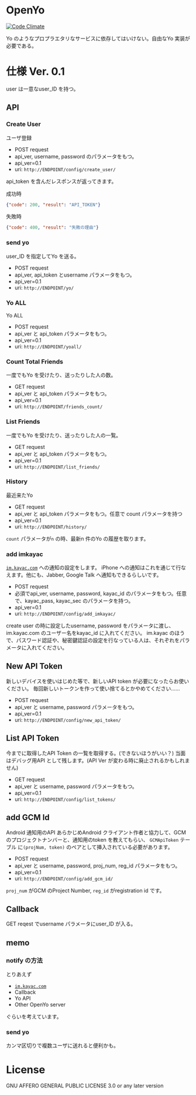 OpenYo
======
[![Code Climate](https://codeclimate.com/github/nna774/OpenYo/badges/gpa.svg)](https://codeclimate.com/github/nna774/OpenYo)

Yo のようなプロプラエタリなサービスに依存してはいけない。自由なYo 実装が必要である。

# 仕様 Ver. 0.1

user は一意なuser_ID を持つ。

## API

### Create User

ユーザ登録

* POST request
 * api_ver, username, password のパラメータをもつ。
 * api_ver=0.1
 * uri: `http://ENDPOINT/config/create_user/`

api_token を含んだレスポンスが返ってきます。

成功時
````JSON
{"code": 200, "result": "API_TOKEN"}
````
失敗時
````JSON
{"code": 400, "result": "失敗の理由"}
````

### send yo

user_ID を指定してYo を送る。

* POST request
 * api_ver, api_token とusername パラメータをもつ。
 * api_ver=0.1
 * uri: `http://ENDPOINT/yo/`

### Yo ALL

Yo ALL

* POST request
 * api_ver と api_token パラメータをもつ。
 * api_ver=0.1
 * uri: `http://ENDPOINT/yoall/`

### Count Total Friends

一度でもYo を受けたり、送ったりした人の数。

* GET request
 * api_ver と api_token パラメータをもつ。
 * api_ver=0.1
 * uri: `http://ENDPOINT/friends_count/`

### List Friends

一度でもYo を受けたり、送ったりした人の一覧。

* GET request
 * api_ver と api_token パラメータをもつ。
 * api_ver=0.1
 * uri: `http://ENDPOINT/list_friends/`

### History

最近来たYo

* GET request
 * api_ver と api_token パラメータをもつ。任意で count パラメータを持つ
 * api_ver=0.1
 * uri: `http://ENDPOINT/history/`

`count` パラメータが`n` の時、最新n 件のYo の履歴を取ります。

### add imkayac

[`im.kayac.com`](im.kayac.com) への通知の設定をします。
iPhone への通知はこれを通じて行なえます。他にも、Jabber, Google Talk へ通知もできるらしいです。

* POST request
 * 必須でapi_ver, username, password, kayac_id のパラメータをもつ。任意で、kayac_pass, kayac_sec のパラメータを持つ。
 * api_ver=0.1
 * uri: `http://ENDPOINT/config/add_imkayac/`

create user の時に設定したusername, password をパラメータに渡し、im.kayac.com のユーザー名をkayac_id に入れてください。
im.kayac のほうで、パスワード認証や、秘密鍵認証の設定を行なっている人は、それぞれをパラメータに入れてください。

## New API Token

新しいデバイスを使いはじめた等で、新しいAPI token が必要になったらお使いください。
毎回新しいトークンを作って使い捨てるとかやめてください……

* POST request
 * api_ver と username, password パラメータをもつ。
 * api_ver=0.1
 * uri: `http://ENDPOINT/config/new_api_token/`

## List API Token

今までに取得したAPI Token の一覧を取得する。(できないほうがいい？)
当面はデバッグ用API として残します。(API Ver が変わる時に廃止されるかもしれません)

* GET request
 * api_ver と username, password パラメータをもつ。
 * api_ver=0.1
 * uri: `http://ENDPOINT/config/list_tokens/`

## add GCM Id

Android 通知用のAPI
あらかじめAndroid クライアント作者と協力して、GCM のプロジェクトナンバーと、通知用のtoken を教えてもらい、
`GCMApiToken` テーブル に`(projNum, token)` のペアとして挿入されている必要があります。

* POST request
 * api\_ver と username, password, proj\_num, reg\_id パラメータをもつ。
 * api_ver=0.1
 * uri: `http://ENDPOINT/config/add_gcm_id/`

`proj_num` がGCM のProject Number, `reg_id` がregistration id です。

## Callback

GET reqest でusername パラメータにuser_ID が入る。

## memo

### notify の方法

とりあえず
* [`im.kayac.com`](http://im.kayac.com/)
* Callback
* Yo API
* Other OpenYo server

ぐらいを考えています。

### send yo

カンマ区切りで複数ユーザに送れると便利かも。

# License

GNU AFFERO GENERAL PUBLIC LICENSE 3.0 or any later version
